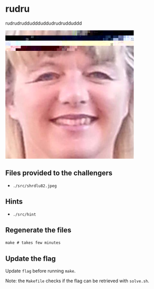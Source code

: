 # rudru

rudrudrudduddduddudrudrudduddd

![rudru](src/shrdlu82.jpeg)

## Files provided to the challengers

- `./src/shrdlu82.jpeg`

## Hints

- `./src/hint`

## Regenerate the files

`make # takes few minutes`

## Update the flag

Update `flag` before running `make`.

Note: the `Makefile` checks if the flag can be retrieved with `solve.sh`.
